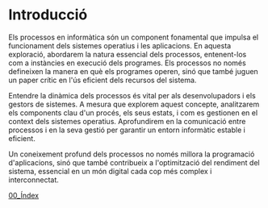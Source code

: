 # Introducció

Els processos en informàtica són un component fonamental que impulsa el funcionament dels sistemes operatius i les aplicacions. En aquesta exploració, abordarem la natura essencial dels processos, entenent-los com a instàncies en execució dels programes. Els processos no només defineixen la manera en què els programes operen, sinó que també juguen un paper crític en l'ús eficient dels recursos del sistema.

Entendre la dinàmica dels processos és vital per als desenvolupadors i els gestors de sistemes. A mesura que explorem aquest concepte, analitzarem els components clau d'un procés, els seus estats, i com es gestionen en el context dels sistemes operatius. Aprofundirem en la comunicació entre processos i en la seva gestió per garantir un entorn informàtic estable i eficient.

Un coneixement profund dels processos no només millora la programació d'aplicacions, sinó que també contribueix a l'optimització del rendiment del sistema, essencial en un món digital cada cop més complex i interconnectat.

[00_Índex](00_Index.md)
